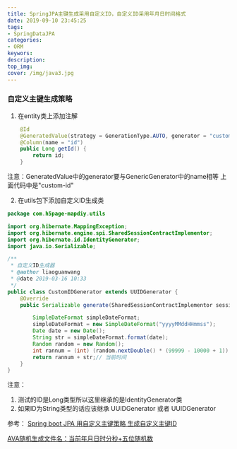 ```yaml
---
title: SpringJPA主键生成采用自定义ID，自定义ID采用年月日时间格式
date: 2019-09-10 23:45:25
tags:
- SpringDataJPA
categories: 
- ORM
keywors: 
description: 
top_img: 
cover: /img/java3.jpg
---
```


### 自定义主键生成策略


1. 在entity类上添加注解
```java
    @Id
    @GeneratedValue(strategy = GenerationType.AUTO, generator = "custom-id")     @GenericGenerator(name = "custom-id", strategy = "com.h5page-mapdiy.utils.CustomIDGenerator")
    @Column(name = "id")
    public Long getId() {
        return id;
    }

```
注意：GeneratedValue中的generator要与GenericGenerator中的name相等 上面代码中是"custom-id"

2. 在utils包下添加自定义ID生成类
```java
package com.h5page-mapdiy.utils

import org.hibernate.MappingException;
import org.hibernate.engine.spi.SharedSessionContractImplementor;
import org.hibernate.id.IdentityGenerator;
import java.io.Serializable;

/**
 * 自定义ID生成器
 * @author liaoguanwang
 * @date 2019-03-16 10:33
 */
public class CustomIDGenerator extends UUIDGenerator {
    @Override
    public Serializable generate(SharedSessionContractImplementor session, Object object) throws MappingException {

        SimpleDateFormat simpleDateFormat;  
        simpleDateFormat = new SimpleDateFormat("yyyyMMddHHmmss");  
        Date date = new Date();  
        String str = simpleDateFormat.format(date);  
        Random random = new Random();  
        int rannum = (int) (random.nextDouble() * (99999 - 10000 + 1)) + 10000;// 获取5位随机数  
        return rannum + str;// 当前时间  
    }
}
```

注意：
1. 测试的ID是Long类型所以这里继承的是IdentityGenerator类
2. 如果ID为String类型的话应该继承 UUIDGenerator 或者 UUIDGenerator

参考：
[Spring boot JPA 用自定义主键策略 生成自定义主键ID](https://www.cnblogs.com/DevMuYuer/p/10088425.html)

[AVA随机生成文件名：当前年月日时分秒+五位随机数](https://sxdtzhaoxinguo.iteye.com/blog/2274635)